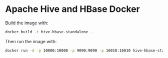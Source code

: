 # Apache Hive and HBase Docker

Build the image with:

```bash
docker build -t hive-hbase-standalone .
```

Then run the image with: 

```bash
docker run -d -p 10000:10000 -p 9090:9090 -p 16010:16010 hive-hbase-standalone
```